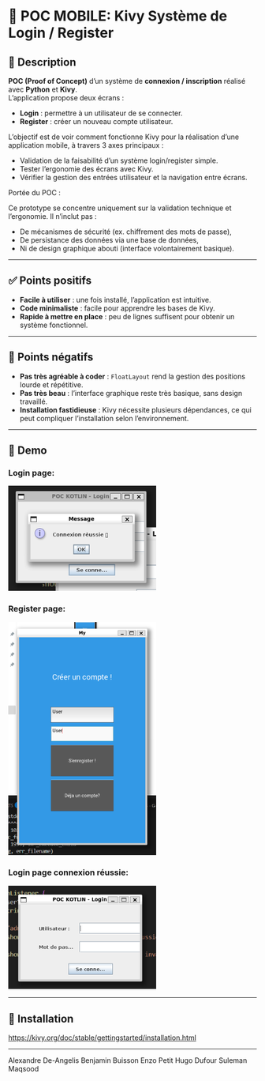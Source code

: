 # 📝 POC MOBILE: Kivy Système de Login / Register

## 📖 Description

**POC (Proof of Concept)** d’un système de **connexion / inscription** réalisé avec **Python** et **Kivy**.  
L’application propose deux écrans :
- **Login** : permettre à un utilisateur de se connecter.  
- **Register** : créer un nouveau compte utilisateur.  

L’objectif est de voir comment fonctionne Kivy pour la réalisation d’une application mobile, à travers 3 axes principaux :
- Validation de la faisabilité d’un système login/register simple.  
- Tester l’ergonomie des écrans avec Kivy.  
- Vérifier la gestion des entrées utilisateur et la navigation entre écrans.
  
Portée du POC : 

Ce prototype se concentre uniquement sur la validation technique et l’ergonomie.
Il n’inclut pas :
- De mécanismes de sécurité (ex. chiffrement des mots de passe),
- De persistance des données via une base de données,
- Ni de design graphique abouti (interface volontairement basique).

---

## ✅ Points positifs

- **Facile à utiliser** : une fois installé, l’application est intuitive.  
- **Code minimaliste** : facile pour apprendre les bases de Kivy.  
- **Rapide à mettre en place** : peu de lignes suffisent pour obtenir un système fonctionnel.  

---

## 🚫 Points négatifs

- **Pas très agréable à coder** : `FloatLayout` rend la gestion des positions lourde et répétitive.  
- **Pas très beau** : l’interface graphique reste très basique, sans design travaillé.  
- **Installation fastidieuse** : Kivy nécessite plusieurs dépendances, ce qui peut compliquer l’installation selon l’environnement.  

---

## 🚀 Demo

### Login page:

<img src="readme/Co.png" alt="Connexion" width="300">

### Register page:

<img src="readme/Register.png" alt="Connexion" width="300">

### Login page connexion réussie:

<img src="readme/Log.png" alt="Connexion" width="300">

---

## 🚀 Installation

https://kivy.org/doc/stable/gettingstarted/installation.html

---

Alexandre De-Angelis
Benjamin Buisson
Enzo Petit
Hugo Dufour
Suleman Maqsood
